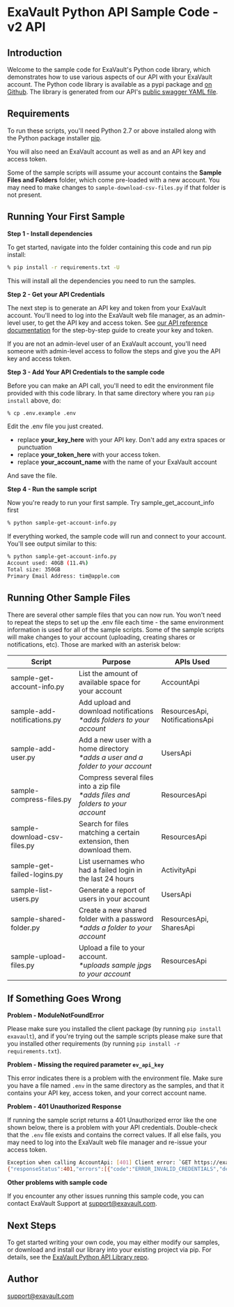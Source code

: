 # ExaVault Python API Sample Code - v2 API

## Introduction

Welcome to the sample code for ExaVault's Python code library, which demonstrates how to use various aspects of our API with your ExaVault account. The Python code library is available as a pypi package and [on Github](https://github.com/ExaVault/evapi-python). The library is generated from our API's [public swagger YAML file](https://www.exavault.com/api/docs/evapi_2.0_public.yaml).

## Requirements

To run these scripts, you'll need Python 2.7 or above installed along with the Python package installer [pip](https://pip.pypa.io/en/stable/). 

You will also need an ExaVault account as well as and an API key and access token.

Some of the sample scripts will assume your account contains the **Sample Files and Folders** folder, which come pre-loaded with a new account. You may need to make changes to `sample-download-csv-files.py` if that folder is not present.

## Running Your First Sample

**Step 1 - Install dependencies** 

To get started, navigate into the folder containing this code and run pip install:

```bash 
% pip install -r requirements.txt -U
```

This will install all the dependencies you need to run the samples.

**Step 2 - Get your API Credentials** 

The next step is to generate an API key and token from your ExaVault account. You'll need to log into the ExaVault web file manager, as an admin-level user, to get the API key and access token. See [our API reference documentation](https://www.exavault.com/developer/api-docs/v2/#section/Obtaining-Your-API-Key-and-Access-Token) for the step-by-step guide to create your key and token.  

If you are not an admin-level user of an ExaVault account, you'll need someone with admin-level access to follow the steps and give you the API key and access token.

**Step 3 - Add Your API Credentials to the sample code**

Before you can make an API call, you'll need to edit the environment file provided with this code library. In that same directory where you ran `pip install` above, do:

```bash
% cp .env.example .env
```
Edit the .env file you just created.

- replace **your\_key\_here** with your API key. Don't add any extra spaces or punctuation
- replace **your\_token\_here** with your access token.
- replace **your\_account_name** with the name of your ExaVault account

And save the file.

**Step 4 - Run the sample script**

Now you're ready to run your first sample. Try sample_get_account_info first

```bash
% python sample-get-account-info.py
```
If everything worked, the sample code will run and connect to your account. You'll see output similar to this:

```bash
% python sample-get-account-info.py
Account used: 40GB (11.4%)
Total size: 350GB
Primary Email Address: tim@apple.com
```

## Running Other Sample Files

There are several other sample files that you can now run. You won't need to repeat the steps to set up the .env file each time - the same environment information is used for all of the sample scripts.
Some of the sample scripts will make changes to your account (uploading, creating shares or notifications, etc). Those are marked with an asterisk below:

Script                        | Purpose                                                                                | APIs Used                      |
------------------------------|----------------------------------------------------------------------------------------|--------------------------------|
sample-get-account-info.py   | List the amount of available space for your account                                    | AccountApi                     |
sample-add-notifications.py  | Add upload and download notifications<br/>_\*adds folders to your account_             | ResourcesApi, NotificationsApi |
sample-add-user.py           | Add a new user with a home directory <br/>_\*adds a user and a folder to your account_ | UsersApi                       |
sample-compress-files.py     | Compress several files into a zip file <br/>_\*adds files and folders to your account_ | ResourcesApi                   |
sample-download-csv-files.py | Search for files matching a certain extension, then download them.                     | ResourcesApi                   |
sample-get-failed-logins.py  | List usernames who had a failed login in the last 24 hours                             | ActivityApi                    |
sample-list-users.py         | Generate a report of users in your account                                             | UsersApi                       |
sample-shared-folder.py      | Create a new shared folder with a password<br />_\*adds a folder to your account_      | ResourcesApi, SharesApi        |
sample-upload-files.py       | Upload a file to your account.<br />_\*uploads sample jpgs to your account_            | ResourcesApi                   |

## If Something Goes Wrong

**Problem - ModuleNotFoundError**

Please make sure you installed the client package (by running `pip install exavault`), and if you're trying out the sample scripts please make sure that you installed other requirements (by running `pip install -r requirements.txt`).

**Problem - Missing the required parameter `ev_api_key`**

This error indicates there is a problem with the environment file. Make sure you have a file named `.env` in the same directory as the samples, and that it contains your API key, access token, and your correct account name.

**Problem - 401 Unauthorized Response**

If running the sample script returns a 401 Unauthorized error like the one shown below, there is a problem with your API credentials. Double-check that the `.env` file exists and contains the correct values. If all else fails, you may need to log into the ExaVault web file manager and re-issue your access token.

```bash
Exception when calling AccountApi: [401] Client error: `GET https://exavaultsupport.exavault.com/api/v2/account` resulted in a `401 Unauthorized` response:
{"responseStatus":401,"errors":[{"code":"ERROR_INVALID_CREDENTIALS","detail":"HTTP_UNAUTHORIZED"}]}
```

**Other problems with sample code**

If you encounter any other issues running this sample code, you can contact ExaVault Support at support@exavault.com.

## Next Steps

To get started writing your own code, you may either modify our samples, or download and install our library into your existing project via pip. For details, see the [ExaVault Python API Library repo](https://github.com/ExaVault/evapi-python).

## Author

support@exavault.com

